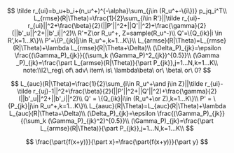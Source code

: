 $$
\tilde r_{ui}=b_u+b_i+(n_u^+)^{-\alpha}\sum_{j\in (R_u^+-\{i\})} p_jq_i^T\\
L_{rmse}(R|\Theta)=\frac{1}{2}\sum_{i\in R'}||\tilde r_{ui}-r_{ui}||^2+\frac{\beta}{2}(||P'||^2+||Q'||^2)+\frac{\gamma}{2}(||b'_u||^2+||b'_i||^2)\\
R'=Z\or R_u^+, Z=sample(R_u^-)\\
Q'=\{Q_{ik}|i \in R',k=1...K\}\\
P'=\{P_{jk}|j\in R_u^+,k=1...K\}\\
L_{armse}(R|\Theta)=L_{rmse}(R|\Theta)+\lambda L_{rmse}(R|\Theta+\Delta)\\
(\Delta_P)_{jk}=\epsilon \frac{(\Gamma_P)_{jk}}{(\sum_k (\Gamma_P)^2_{jk})^{0.5}}\\
(\Gamma  _P)_{jk}=\frac{\part L_{armse}(R|\Theta)}{\part P_{jk}},j=1...N,k=1...K\\
note:\\l2\_reg\ of\ adv\ item\ is\ \lambda\beta\ or\ \beta\ or\ 0?
$$

$$
L_{auc}(R|\Theta)=\frac{1}{2}\sum_{i\in R_u^+\and j\in Z}||\tilde r_{ui}-\tilde r_{uj}-1||^2+\frac{\beta}{2}(||P'||^2+||Q'||^2)+\frac{\gamma}{2}(||b'_u||^2+||b'_i||^2)\\
Q' = \{Q_{ik}|i\in (R_u^+\or Z),k=1...K\}\\
P' = \{P_{jk}|j\in R_u^+,k=1...K\}\\
L_{aauc}(R|\Theta)=L_{auc}(R|\Theta)+\lambda L_{auc}(R|\Theta+\Delta)\\
(\Delta_P)_{jk}=\epsilon \frac{(\Gamma_P)_{jk}}{(\sum_k (\Gamma_P)_{jk}^2)^{0.5}}\\
(\Gamma_P)_{jk}=\frac{\part L_{armse}(R|\Theta)}{\part P_{jk}},j=1...N,k=1...K\\
$$

$$
\frac{\part{f(x+y)}}{\part x}=\frac{\part{f(x+y)}}{\part y}
$$

